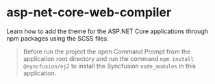 # asp-net-core-web-compiler

Learn how to add the theme for the ASP.NET Core applications through npm packages using the SCSS files.

> Before run the project the open Command Prompt from the application root directory and run the command `npm install @syncfusion/ej2` to install the Syncfusion `node_modules` in this application.